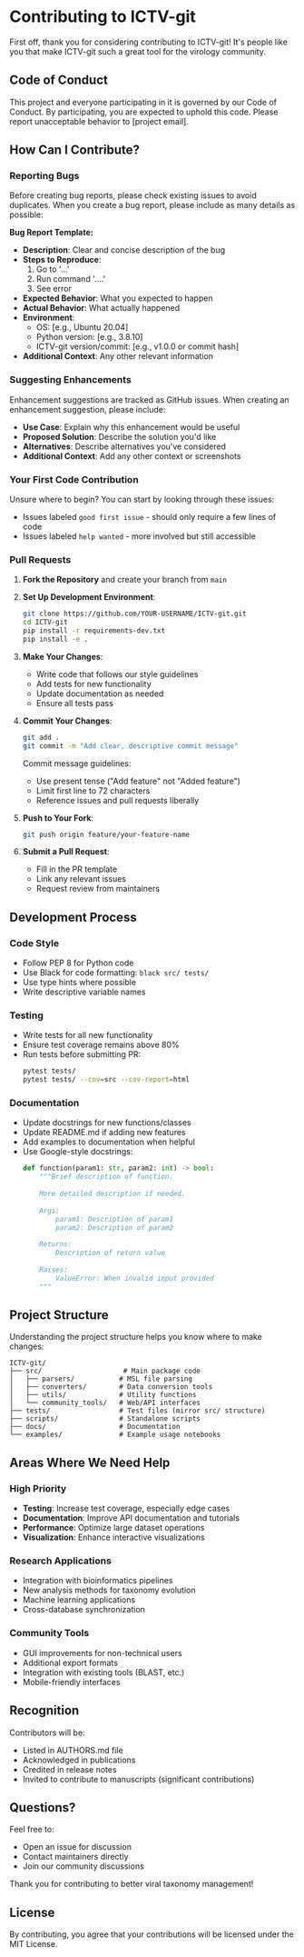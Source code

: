 # Contributing to ICTV-git

First off, thank you for considering contributing to ICTV-git! It's people like you that make ICTV-git such a great tool for the virology community.

## Code of Conduct

This project and everyone participating in it is governed by our Code of Conduct. By participating, you are expected to uphold this code. Please report unacceptable behavior to [project email].

## How Can I Contribute?

### Reporting Bugs

Before creating bug reports, please check existing issues to avoid duplicates. When you create a bug report, please include as many details as possible:

**Bug Report Template:**
- **Description**: Clear and concise description of the bug
- **Steps to Reproduce**: 
  1. Go to '...'
  2. Run command '....'
  3. See error
- **Expected Behavior**: What you expected to happen
- **Actual Behavior**: What actually happened
- **Environment**:
  - OS: [e.g., Ubuntu 20.04]
  - Python version: [e.g., 3.8.10]
  - ICTV-git version/commit: [e.g., v1.0.0 or commit hash]
- **Additional Context**: Any other relevant information

### Suggesting Enhancements

Enhancement suggestions are tracked as GitHub issues. When creating an enhancement suggestion, please include:

- **Use Case**: Explain why this enhancement would be useful
- **Proposed Solution**: Describe the solution you'd like
- **Alternatives**: Describe alternatives you've considered
- **Additional Context**: Add any other context or screenshots

### Your First Code Contribution

Unsure where to begin? You can start by looking through these issues:

- Issues labeled `good first issue` - should only require a few lines of code
- Issues labeled `help wanted` - more involved but still accessible

### Pull Requests

1. **Fork the Repository** and create your branch from `main`
2. **Set Up Development Environment**:
   ```bash
   git clone https://github.com/YOUR-USERNAME/ICTV-git.git
   cd ICTV-git
   pip install -r requirements-dev.txt
   pip install -e .
   ```

3. **Make Your Changes**:
   - Write code that follows our style guidelines
   - Add tests for new functionality
   - Update documentation as needed
   - Ensure all tests pass

4. **Commit Your Changes**:
   ```bash
   git add .
   git commit -m "Add clear, descriptive commit message"
   ```
   
   Commit message guidelines:
   - Use present tense ("Add feature" not "Added feature")
   - Limit first line to 72 characters
   - Reference issues and pull requests liberally

5. **Push to Your Fork**:
   ```bash
   git push origin feature/your-feature-name
   ```

6. **Submit a Pull Request**:
   - Fill in the PR template
   - Link any relevant issues
   - Request review from maintainers

## Development Process

### Code Style

- Follow PEP 8 for Python code
- Use Black for code formatting: `black src/ tests/`
- Use type hints where possible
- Write descriptive variable names

### Testing

- Write tests for all new functionality
- Ensure test coverage remains above 80%
- Run tests before submitting PR:
  ```bash
  pytest tests/
  pytest tests/ --cov=src --cov-report=html
  ```

### Documentation

- Update docstrings for new functions/classes
- Update README.md if adding new features
- Add examples to documentation when helpful
- Use Google-style docstrings:
  ```python
  def function(param1: str, param2: int) -> bool:
      """Brief description of function.
      
      More detailed description if needed.
      
      Args:
          param1: Description of param1
          param2: Description of param2
          
      Returns:
          Description of return value
          
      Raises:
          ValueError: When invalid input provided
      """
  ```

## Project Structure

Understanding the project structure helps you know where to make changes:

```
ICTV-git/
├── src/                    # Main package code
│   ├── parsers/           # MSL file parsing
│   ├── converters/        # Data conversion tools
│   ├── utils/             # Utility functions
│   └── community_tools/   # Web/API interfaces
├── tests/                 # Test files (mirror src/ structure)
├── scripts/               # Standalone scripts
├── docs/                  # Documentation
└── examples/              # Example usage notebooks
```

## Areas Where We Need Help

### High Priority
- **Testing**: Increase test coverage, especially edge cases
- **Documentation**: Improve API documentation and tutorials
- **Performance**: Optimize large dataset operations
- **Visualization**: Enhance interactive visualizations

### Research Applications
- Integration with bioinformatics pipelines
- New analysis methods for taxonomy evolution
- Machine learning applications
- Cross-database synchronization

### Community Tools
- GUI improvements for non-technical users
- Additional export formats
- Integration with existing tools (BLAST, etc.)
- Mobile-friendly interfaces

## Recognition

Contributors will be:
- Listed in AUTHORS.md file
- Acknowledged in publications
- Credited in release notes
- Invited to contribute to manuscripts (significant contributions)

## Questions?

Feel free to:
- Open an issue for discussion
- Contact maintainers directly
- Join our community discussions

Thank you for contributing to better viral taxonomy management!

## License

By contributing, you agree that your contributions will be licensed under the MIT License.